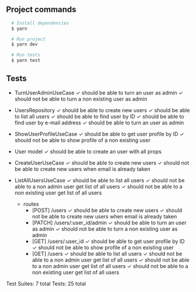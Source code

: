   ## Project commands

  ```bash
    # Install dependencies
    $ yarn

    # Run project
    $ yarn dev

    # Run tests
    $ yarn test
  ```

  ## Tests

  * TurnUserAdminUseCase
      ✓ should be able to turn an user as admin
      ✓ should not be able to turn a non existing user as admin

  * UsersRepository
      ✓ should be able to create new users
      ✓ should be able to list all users
      ✓ should be able to find user by ID
      ✓ should be able to find user by e-mail address
      ✓ should be able to turn an user as admin

  * ShowUserProfileUseCase
      ✓ should be able to get user profile by ID
      ✓ should not be able to show profile of a non existing user

  * User model
      ✓ should be able to create an user with all props

  * CreateUserUseCase
      ✓ should be able to create new users
      ✓ should not be able to create new users when email is already taken

  * ListAllUsersUseCase
      ✓ should be able to list all users
      ✓ should not be able to a non admin user get list of all users
      ✓ should not be able to a non existing user get list of all users

    + routes
      + [POST] /users
        ✓ should be able to create new users
        ✓ should not be able to create new users when email is already taken
      + [PATCH] /users/:user_id/admin
        ✓ should be able to turn an user as admin
        ✓ should not be able to turn a non existing user as admin
      + [GET] /users/:user_id
        ✓ should be able to get user profile by ID
        ✓ should not be able to show profile of a non existing user
      + [GET] /users
        ✓ should be able to list all users
        ✓ should not be able to a non admin user get list of all users
        ✓ should not be able to a non admin user get list of all users
        ✓ should not be able to a non existing user get list of all users

  Test Suites: 7 total
  Tests:       25 total